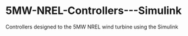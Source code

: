 # 5MW-NREL-Controllers---Simulink
Controllers designed to the 5MW NREL wind turbine using the Simulink
